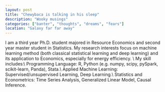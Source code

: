 ```yaml
---
layout: post
title: "Chewybaca is talking in his sleep"
description: "Wooky musings"
categories: ["banter", "thoughts", "dreams", "fears"]
location: "Galaxy far far away"
---
```


I am a third year Ph.D. student majored in Resource Economics and second year master student in Statistics. My research interests focus on machine learning method (both classical statistical learning and deep learning) and its application to Economics, especially for energy efficiency. \\
My skill includes:\\
Programming Language: R, Python (e.g. numpy, scipy, pySpark, scikit-learn, Panda), Stata.\\
Applied Machine Learning: Supervised/unsupervised Learning, Deep Learning.\\
Statistics and Econometrics: Time Series Analysis, Generalized Linear Model, Causal Inference.
